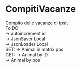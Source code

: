 # CompitiVacanze
Compito delle vacanze di tpsit<br>
To DO:<br>
	-> autoincrement id <br>
	-> JsonSaver Local<br>
	-> JsonLoader Local<br>
SET:
	-> Animal in matrix pos<br>
GET:
	-> Animal by ID<br>
	-> Animal by pos<br>